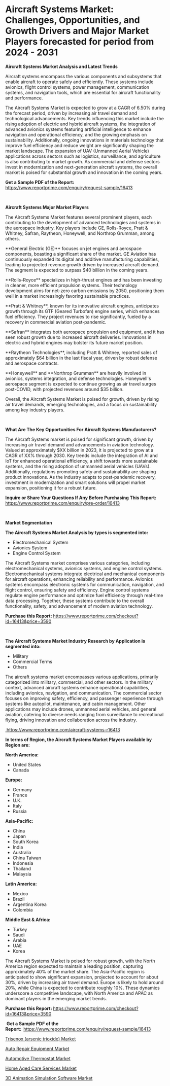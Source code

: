 <p><h1>Aircraft Systems Market: Challenges, Opportunities, and Growth Drivers and Major Market Players forecasted for period from 2024 - 2031</h1></p><p><strong>Aircraft Systems Market Analysis and Latest Trends</strong></p>
<p><p>Aircraft systems encompass the various components and subsystems that enable aircraft to operate safely and efficiently. These systems include avionics, flight control systems, power management, communication systems, and navigation tools, which are essential for aircraft functionality and performance. </p><p>The Aircraft Systems Market is expected to grow at a CAGR of 6.50% during the forecast period, driven by increasing air travel demand and technological advancements. Key trends influencing this market include the rising adoption of electric and hybrid aircraft systems, the integration of advanced avionics systems featuring artificial intelligence to enhance navigation and operational efficiency, and the growing emphasis on sustainability. Additionally, ongoing innovations in materials technology that improve fuel efficiency and reduce weight are significantly shaping the market landscape. The expansion of UAV (Unmanned Aerial Vehicle) applications across sectors such as logistics, surveillance, and agriculture is also contributing to market growth. As commercial and defense sectors invest in modernization and next-generation aircraft systems, the overall market is poised for substantial growth and innovation in the coming years.</p></p>
<p><strong>Get a Sample PDF of the Report:&nbsp;</strong> <a href="https://www.reportprime.com/enquiry/request-sample/16413?utm_campaign=1087&utm_medium=2&utm_source=Github&utm_content=ia&utm_term=27112024&utm_id=aircraft-systems">https://www.reportprime.com/enquiry/request-sample/16413</a></p>
<p>&nbsp;</p>
<p><strong>Aircraft Systems Major Market Players</strong></p>
<p><p>The Aircraft Systems Market features several prominent players, each contributing to the development of advanced technologies and systems in the aerospace industry. Key players include GE, Rolls-Royce, Pratt & Whitney, Safran, Raytheon, Honeywell, and Northrop Grumman, among others.</p><p>**General Electric (GE)** focuses on jet engines and aerospace components, boasting a significant share of the market. GE Aviation has continuously expanded its digital and additive manufacturing capabilities, leading to projected revenue growth driven by increased aircraft demand. The segment is expected to surpass $40 billion in the coming years.</p><p>**Rolls-Royce** specializes in high-thrust engines and has been investing in cleaner, more efficient propulsion systems. Their technology development aims for net-zero carbon emissions by 2050, positioning them well in a market increasingly favoring sustainable practices. </p><p>**Pratt & Whitney**, known for its innovative aircraft engines, anticipates growth through its GTF (Geared Turbofan) engine series, which enhances fuel efficiency. They project revenues to rise significantly, fueled by a recovery in commercial aviation post-pandemic.</p><p>**Safran** integrates both aerospace propulsion and equipment, and it has seen robust growth due to increased aircraft deliveries. Innovations in electric and hybrid engines may bolster its future market position.</p><p>**Raytheon Technologies**, including Pratt & Whitney, reported sales of approximately $64 billion in the last fiscal year, driven by robust defense and aerospace contracts.</p><p>**Honeywell** and **Northrop Grumman** are heavily involved in avionics, systems integration, and defense technologies. Honeywell's aerospace segment is expected to continue growing as air travel surges post-COVID, with projected revenues around $35 billion.</p><p>Overall, the Aircraft Systems Market is poised for growth, driven by rising air travel demands, emerging technologies, and a focus on sustainability among key industry players.</p></p>
<p>&nbsp;</p>
<p><strong>What Are The Key Opportunities For Aircraft Systems Manufacturers?</strong></p>
<p><p>The Aircraft Systems market is poised for significant growth, driven by increasing air travel demand and advancements in aviation technology. Valued at approximately $XX billion in 2023, it is projected to grow at a CAGR of XX% through 2030. Key trends include the integration of AI and IoT for enhanced operational efficiency, a shift towards more sustainable systems, and the rising adoption of unmanned aerial vehicles (UAVs). Additionally, regulations promoting safety and sustainability are shaping product innovations. As the industry adapts to post-pandemic recovery, investment in modernization and smart solutions will propel market expansion, positioning it for a robust future.</p></p>
<p><strong>Inquire or Share Your Questions If Any Before Purchasing This Report:</strong> <a href="https://www.reportprime.com/enquiry/pre-order/16413?utm_campaign=1087&utm_medium=2&utm_source=Github&utm_content=ia&utm_term=27112024&utm_id=aircraft-systems">https://www.reportprime.com/enquiry/pre-order/16413</a></p>
<p>&nbsp;</p>
<p><strong>Market Segmentation</strong></p>
<p><strong>The Aircraft Systems Market Analysis by types is segmented into:</strong></p>
<p><ul><li>Electromechanical System</li><li>Avionics System</li><li>Engine Control System</li></ul></p>
<p><p>The Aircraft Systems market comprises various categories, including electromechanical systems, avionics systems, and engine control systems. Electromechanical systems integrate electrical and mechanical components for aircraft operations, enhancing reliability and performance. Avionics systems encompass electronic systems for communication, navigation, and flight control, ensuring safety and efficiency. Engine control systems regulate engine performance and optimize fuel efficiency through real-time data processing. Together, these systems contribute to the overall functionality, safety, and advancement of modern aviation technology.</p></p>
<p><strong>Purchase this Report:&nbsp;</strong><a href="https://www.reportprime.com/checkout?id=16413&price=3590&utm_campaign=1087&utm_medium=2&utm_source=Github&utm_content=ia&utm_term=27112024&utm_id=aircraft-systems">https://www.reportprime.com/checkout?id=16413&price=3590</a></p>
<p>&nbsp;</p>
<p><strong>The Aircraft Systems Market Industry Research by Application is segmented into:</strong></p>
<p><ul><li>Military</li><li>Commercial Terms</li><li>Others</li></ul></p>
<p><p>The aircraft systems market encompasses various applications, primarily categorized into military, commercial, and other sectors. In the military context, advanced aircraft systems enhance operational capabilities, including avionics, navigation, and communication. The commercial sector focuses on improving safety, efficiency, and passenger experience through systems like autopilot, maintenance, and cabin management. Other applications may include drones, unmanned aerial vehicles, and general aviation, catering to diverse needs ranging from surveillance to recreational flying, driving innovation and collaboration across the industry.</p></p>
<p><a href="https://www.reportprime.com/aircraft-systems-r16413?utm_campaign=1087&utm_medium=2&utm_source=Github&utm_content=ia&utm_term=27112024&utm_id=aircraft-systems">&nbsp;https://www.reportprime.com/aircraft-systems-r16413</a></p>
<p><strong>In terms of Region, the Aircraft Systems Market Players available by Region are:</strong></p>
<p>
    <p> <strong> North America: </strong>
        <ul>
            <li>United States</li>
            <li>Canada</li>
        </ul>
        </p> 
    <p> <strong> Europe: </strong>
        <ul>
            <li>Germany</li>
            <li>France</li>
            <li>U.K.</li>
            <li>Italy</li>
            <li>Russia</li>
        </ul>
        </p> 
    <p> <strong> Asia-Pacific: </strong>
        <ul>
            <li>China</li>
            <li>Japan</li>
            <li>South Korea</li>
            <li>India</li>
            <li>Australia</li>
            <li>China Taiwan</li>
            <li>Indonesia</li>
            <li>Thailand</li>
            <li>Malaysia</li>
        </ul>
        </p> 
    <p> <strong> Latin America: </strong>
        <ul>
            <li>Mexico</li>
            <li>Brazil</li>
            <li>Argentina Korea</li>
            <li>Colombia</li>
        </ul>
        </p> 
    <p> <strong> Middle East & Africa: </strong>
        <ul>
            <li>Turkey</li>
            <li>Saudi</li>
            <li>Arabia</li>
            <li>UAE</li>
            <li>Korea</li>
        </ul>
    </p>
    </p>
<p><p>The Aircraft Systems Market is poised for robust growth, with the North America region expected to maintain a leading position, capturing approximately 40% of the market share. The Asia-Pacific region is anticipated to show significant expansion, projected to account for about 30%, driven by increasing air travel demand. Europe is likely to hold around 20%, while China is expected to contribute roughly 10%. These dynamics underscore a competitive landscape, with North America and APAC as dominant players in the emerging market trends.</p></p>
<p><strong>Purchase this Report: </strong><a href="https://www.reportprime.com/checkout?id=16413&price=3590&utm_campaign=1087&utm_medium=2&utm_source=Github&utm_content=ia&utm_term=27112024&utm_id=aircraft-systems">https://www.reportprime.com/checkout?id=16413&price=3590</a></p>
<p>&nbsp;<strong>Get a Sample PDF of the Report:&nbsp;&nbsp;</strong><a href="https://www.reportprime.com/enquiry/request-sample/16413?utm_campaign=1087&utm_medium=2&utm_source=Github&utm_content=ia&utm_term=27112024&utm_id=aircraft-systems">https://www.reportprime.com/enquiry/request-sample/16413</a></p>
<p><strong></strong></p>
<p><p><a href="https://issuu.com/reportprime-2/docs/trisenox-arsenic-trioxide-market-si_e08e144ae5f52a?utm_campaign=1087&utm_medium=2&utm_source=Github&utm_content=ia&utm_term=27112024&utm_id=aircraft-systems">Trisenox (arsenic trioxide) Market</a></p><p><a href="https://www.linkedin.com/pulse/auto-repair-equipment-market-velocity-73-cagr-trajectory-h9lde?utm_campaign=1087&utm_medium=2&utm_source=Github&utm_content=ia&utm_term=27112024&utm_id=aircraft-systems">Auto Repair Equipment Market</a></p><p><a href="https://github.com/manesros8/Market-Research-Report-List-1/blob/main/automotive-thermostat-market.md?utm_campaign=1087&utm_medium=2&utm_source=Github&utm_content=ia&utm_term=27112024&utm_id=aircraft-systems">Automotive Thermostat Market</a></p><p><a href="https://www.linkedin.com/pulse/home-aged-care-services-market-trends-share-analysis-w6nzc?utm_campaign=1087&utm_medium=2&utm_source=Github&utm_content=ia&utm_term=27112024&utm_id=aircraft-systems">Home Aged Care Services Market</a></p><p><a href="https://issuu.com/reportprime-2/docs/3d-animation-simulation-software-ma_b8af37b022773b?utm_campaign=1087&utm_medium=2&utm_source=Github&utm_content=ia&utm_term=27112024&utm_id=aircraft-systems">3D Animation Simulation Software Market</a></p></p>